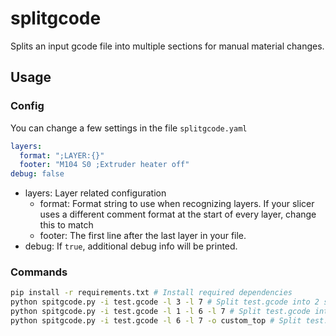 # splitgcode

Splits an input gcode file into multiple sections for manual material changes.

## Usage

### Config

You can change a few settings in the file `splitgcode.yaml`

```yaml
layers:
  format: ";LAYER:{}"
  footer: "M104 S0 ;Extruder heater off"
debug: false
```

* layers: Layer related configuration
  * format: Format string to use when recognizing layers. If your slicer uses a different comment format at the start of every layer, change this to match
  * footer: The first line after the last layer in your file.
* debug: If `true`, additional debug info will be printed.

### Commands

```bash
pip install -r requirements.txt # Install required dependencies
python spitgcode.py -i test.gcode -l 3 -l 7 # Split test.gcode into 2 sections (layers 0-2 and 3-6)
python spitgcode.py -i test.gcode -l 1 -l 6 -l 7 # Split test.gcode into 3 sections (layers 0, 2-5, and 6)
python spitgcode.py -i test.gcode -l 6 -l 7 -o custom_top # Split test.gcode into 2 sections (layers 0-5, and 6) and save the output in "custom_top.section*.gcode"
```
